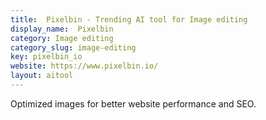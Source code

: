 ```yaml
---
title:  Pixelbin - Trending AI tool for Image editing
display_name:  Pixelbin
category: Image editing
category_slug: image-editing
key: pixelbin_io
website: https://www.pixelbin.io/
layout: aitool
---
```


Optimized images for better website performance and SEO.

